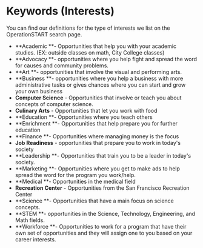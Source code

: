# Keywords (Interests)

You can find our definitions for the type of interests we list on the OperationSTART search page.

* **Academic **- Opportunities that help you with your academic studies. (EX: outside classes on math, City College classes)
* **Advocacy **- opportunities where you help fight and spread the word for causes and community problems. 
* **Art **- opportunities that involve the visual and performing arts. 
* **Business **- opportunities where you help a business with more administrative tasks or gives chances where you can start and grow your own business 
* **Computer Science** - Opportunities that involve or teach you about concepts of computer science. 
* **Culinary Arts**  - Opportunities that let you work with food 
* **Education **- Opportunities where you teach others 
* **Enrichment  **- Opportunities that help prepare you for further education
* **Finance **- Opportunities where managing money is the focus 
* **Job Readiness** - opportunities that prepare you to work in today's society 
* **Leadership **- Opportunities that train you to be a leader in today's society.
* **Marketing **- Opportunities where you get to make ads to help spread the word for the program you work/help. 
* **Medical **- Opportunities in the medical field 
* **Recreation Center** - Opportunities from the San Francisco Recreation Center 
* **Science **- Opportunities that have a main focus on science concepts. 
* **STEM **- opportunities in the Science, Technology, Engineering, and Math fields. 
* **Workforce **- Opportunities to work for a program that have their own set of opportunities and they will assign one to you based on your career interests. 
